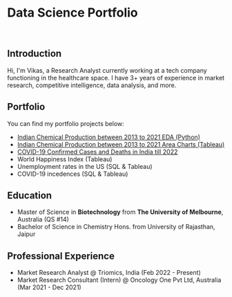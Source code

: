 # Data Science Portfolio
<br>

## Introduction

Hi, I'm Vikas, a Research Analyst currently working at a tech company functioning in the healthcare space. I have 3+ years of experience in market research, competitive intelligence, data analysis, and more.

## Portfolio
You can find my portfolio projects below:  
- [Indian Chemical Production between 2013 to 2021 EDA (Python)](https://vikasvyas11.github.io/MajorChemicals2013-2021.html)
- [Indian Chemical Production between 2013 to 2021 Area Charts (Tableau)](https://public.tableau.com/views/IndiaChemicalProduction/Dashboard1AreaCharts?:language=en-US&publish=yes&:sid=&:display_count=n&:origin=viz_share_link)
- [COVID-19 Confirmed Cases and Deaths in India till 2022](https://vikasvyas11.github.io/covid19_india.html)
- World Happiness Index (Tableau)  
- Unemployment rates in the US (SQL & Tableau)  
- COVID-19 incedences (SQL & Tableau)  

## Education
- Master of Science in **Biotechnology** from **The University of Melbourne**, Australia (QS #14)  
- Bachelor of Science in Chemistry Hons. from University of Rajasthan, Jaipur

## Professional Experience
- Market Research Analyst @ Triomics, India (Feb 2022 - Present)  
- Market Research Consultant (Intern) @ Oncology One Pvt Ltd, Australia (Mar 2021 - Dec 2021)
 
